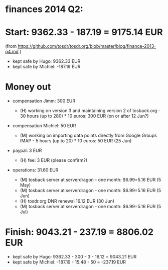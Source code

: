 # finances 2014 Q2:

# Start: 9362.33 - 187.19  = 9175.14 EUR 
(from https://github.com/tosdr/tosdr.org/blob/master/blog/finance-2013-q4.md )

* kept safe by Hugo: 9362.33 EUR
* kept safe by Michiel: -187.19 EUR

# Money out

* compensation Jimm: 300 EUR
    * (H) working on version 3 and maintaining version 2 of tosback.org - 30 hours (up to 280) * 10 euros: 300 EUR (on or after 12 Jun?)

* compensation Michiel: 50 EUR
    * (M) working on importing data points directly from Google Groups IMAP - 5 hours (up to 20) * 10 euros: 50 EUR (25 Jun)

* paypal: 3 EUR
    * (H) fee: 3 EUR (please confirm?)

* operations: 31.60 EUR
    * (M) tosback server at serverdragon - one month: $6.99=5.16 EUR (5 May)
    * (M) tosback server at serverdragon - one month: $6.99=5.16 EUR (5 Jun)
    * (H) tosdr.org DNR renewal 16.12 EUR (30 Jun)
    * (M) tosback server at serverdragon - one month: $6.99=5.16 EUR (5 Jul)

# Finish: 9043.21 - 237.19  = 8806.02 EUR

* kept safe by Hugo: 9362.33 - 300 - 3 - 16.12 = 9043.21 EUR
* kept safe by Michiel: -187.19 - 15.48 - 50 = -237.19 EUR

